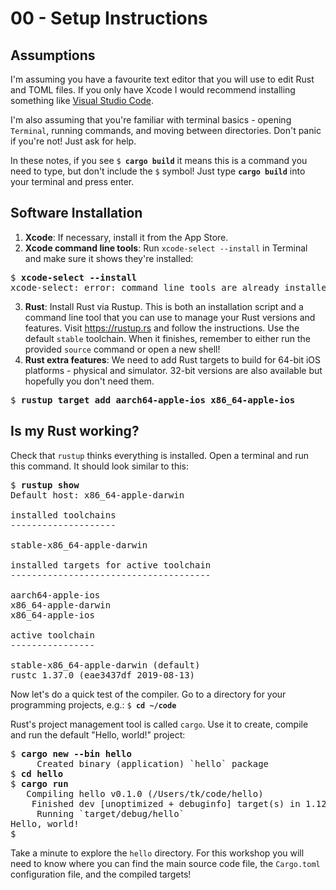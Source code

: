 # 00 - Setup Instructions

## Assumptions

I'm assuming you have a favourite text editor that you will use to edit Rust and TOML files. If you only have Xcode I would recommend installing something like [Visual Studio Code](https://code.visualstudio.com/download).

I'm also assuming that you're familiar with terminal basics - opening `Terminal`, running commands, and moving between directories. Don't panic if you're not! Just ask for help.

In these notes, if you see <code>$ <b>cargo build</b></code> it means this is a command you need to type, but don't include the `$` symbol! Just type <code><b>cargo build</b></code> into your terminal and press enter.

## Software Installation

1. **Xcode**: If necessary, install it from the App Store.
2. **Xcode command line tools**: Run `xcode-select --install` in Terminal and make sure it shows they're installed:
<pre>
$ <b>xcode-select --install</b>
xcode-select: error: command line tools are already installed, use "Software Update" to install updates
</pre>
3. **Rust**: Install Rust via Rustup. This is both an installation script and a command line tool that you can use to manage your Rust versions and features. Visit https://rustup.rs and follow the instructions. Use the default `stable` toolchain. When it finishes, remember to either run the provided `source` command or open a new shell!
4. **Rust extra features**: We need to add Rust targets to build for 64-bit iOS platforms - physical and simulator. 32-bit versions are also available but hopefully you don't need them.
<pre>
$ <b>rustup target add aarch64-apple-ios x86_64-apple-ios</b>
</pre>

## Is my Rust working?

Check that `rustup` thinks everything is installed. Open a terminal and run this command. It should look similar to this:

<pre>
$ <b>rustup show</b>
Default host: x86_64-apple-darwin

installed toolchains
--------------------

stable-x86_64-apple-darwin

installed targets for active toolchain
--------------------------------------

aarch64-apple-ios
x86_64-apple-darwin
x86_64-apple-ios

active toolchain
----------------

stable-x86_64-apple-darwin (default)
rustc 1.37.0 (eae3437df 2019-08-13)
</pre>


Now let's do a quick test of the compiler. Go to a directory for your programming projects, e.g.: <code>$ <b>cd ~/code</b></code>

Rust's project management tool is called `cargo`. Use it to create, compile and run the default "Hello, world!" project:

<pre>
$ <b>cargo new --bin hello</b>
     Created binary (application) `hello` package
$ <b>cd hello</b>
$ <b>cargo run</b>
   Compiling hello v0.1.0 (/Users/tk/code/hello)
    Finished dev [unoptimized + debuginfo] target(s) in 1.12s
     Running `target/debug/hello`
Hello, world!
$
</pre>

Take a minute to explore the `hello` directory. For this workshop you will need to know where you can find the main source code file, the `Cargo.toml` configuration file, and the compiled targets!
